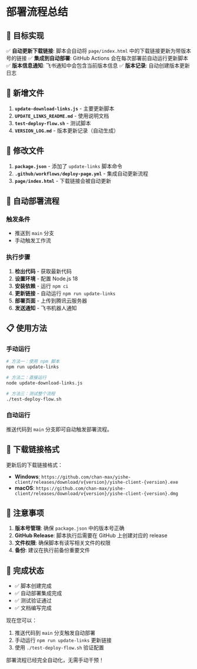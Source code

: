 # 部署流程总结

## 🎯 目标实现

✅ **自动更新下载链接**: 脚本会自动将 `page/index.html` 中的下载链接更新为带版本号的链接
✅ **集成到自动部署**: GitHub Actions 会在每次部署前自动运行更新脚本
✅ **版本信息通知**: 飞书通知中会包含当前版本信息
✅ **版本记录**: 自动创建版本更新日志

## 📁 新增文件

1. **`update-download-links.js`** - 主要更新脚本
2. **`UPDATE_LINKS_README.md`** - 使用说明文档
3. **`test-deploy-flow.sh`** - 测试脚本
4. **`VERSION_LOG.md`** - 版本更新记录（自动生成）

## 🔧 修改文件

1. **`package.json`** - 添加了 `update-links` 脚本命令
2. **`.github/workflows/deploy-page.yml`** - 集成自动更新流程
3. **`page/index.html`** - 下载链接会被自动更新

## 🚀 自动部署流程

### 触发条件
- 推送到 `main` 分支
- 手动触发工作流

### 执行步骤
1. **检出代码** - 获取最新代码
2. **设置环境** - 配置 Node.js 18
3. **安装依赖** - 运行 `npm ci`
4. **更新链接** - 自动运行 `npm run update-links`
5. **部署页面** - 上传到腾讯云服务器
6. **发送通知** - 飞书机器人通知

## 📋 使用方法

### 手动运行
```bash
# 方法一：使用 npm 脚本
npm run update-links

# 方法二：直接运行
node update-download-links.js

# 方法三：测试整个流程
./test-deploy-flow.sh
```

### 自动运行
推送代码到 `main` 分支即可自动触发部署流程。

## 🔗 下载链接格式

更新后的下载链接格式：
- **Windows**: `https://github.com/chan-max/yishe-client/releases/download/v{version}/yishe-client-{version}.exe`
- **macOS**: `https://github.com/chan-max/yishe-client/releases/download/v{version}/yishe-client-{version}.dmg`

## 📝 注意事项

1. **版本号管理**: 确保 `package.json` 中的版本号正确
2. **GitHub Release**: 脚本执行后需要在 GitHub 上创建对应的 release
3. **文件权限**: 确保脚本有读写相关文件的权限
4. **备份**: 建议在执行前备份重要文件

## 🎉 完成状态

- ✅ 脚本创建完成
- ✅ 自动部署集成完成
- ✅ 测试验证通过
- ✅ 文档编写完成

现在您可以：
1. 推送代码到 `main` 分支触发自动部署
2. 手动运行 `npm run update-links` 更新链接
3. 使用 `./test-deploy-flow.sh` 验证配置

部署流程已经完全自动化，无需手动干预！ 